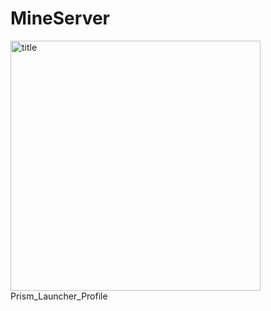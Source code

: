 # MineServer
<img width="400" height="400" alt="title" src="https://github.com/user-attachments/assets/11c6f719-280c-463d-b3f2-e13216c54630" />
Prism_Launcher_Profile
